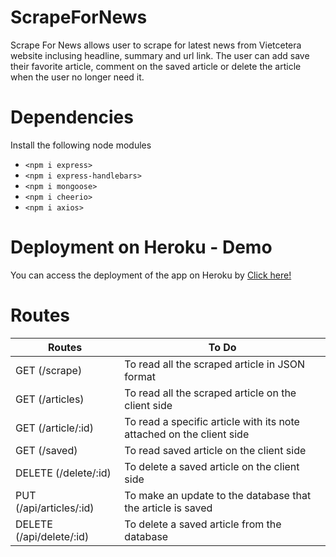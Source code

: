 # ScrapeForNews

Scrape For News allows user to scrape for latest news from Vietcetera website inclusing headline, summary and url link.
The user can add save their favorite article, comment on the saved article or delete the article when the user no longer need it. 

# Dependencies
Install the following node modules
* `<npm i express>`
* `<npm i express-handlebars>`
* `<npm i mongoose>`
* `<npm i cheerio>`
* `<npm i axios>`

# Deployment on Heroku - Demo
You can access the deployment of the app on Heroku by [Click here!](https://scrapefornews.herokuapp.com/)

# Routes
Routes | To Do
------------ | -------------
GET (/scrape) | To read all the scraped article in JSON format
GET (/articles) | To read all the scraped article on the client side
GET (/article/:id) | To read a specific article with its note attached on the client side
GET (/saved) | To read saved article on the client side
DELETE (/delete/:id) | To delete a saved article on the client side
PUT (/api/articles/:id) | To make an update to the database that the article is saved
DELETE (/api/delete/:id) | To delete a saved article from the database



